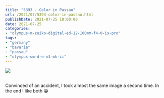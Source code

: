 ```yaml
---
title: "5393 - Color in Passau"
url: /2021/07/5393-color-in-passau.html
publishDate: 2021-07-25 18:00:00
date: 2021-07-25
categories:
- "olympus-m-zuiko-digital-ed-12-100mm-f4-0-is-pro"
tags:
- "germany"
- "bavaria"
- "passau"
- "olympus-om-d-e-m1-mk-ii"
---
```

<div class="container">
<div class="center"><a target="_blank" href="https://d25zfm9zpd7gm5.cloudfront.net/1200x1200/2019/20190620_153642_lr.jpg"><img class="webfeedsFeaturedVisual" src="https://d25zfm9zpd7gm5.cloudfront.net/0600x0600/2019/20190620_153642_lr.jpg" /></a></div>
</div>
<br />

Convinced of an accident, I took almost the same image a
second time. In the end I like both :grin:
